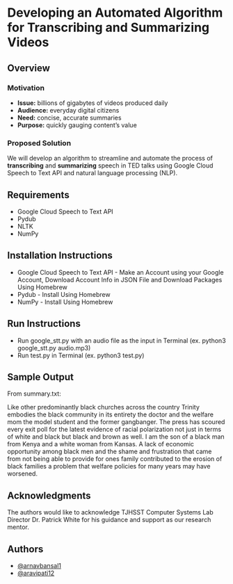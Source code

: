 # Developing an Automated Algorithm for Transcribing and Summarizing Videos


## Overview

### Motivation

* **Issue:** billions of gigabytes of videos produced daily
* **Audience:** everyday digital citizens
* **Need:** concise, accurate summaries
* **Purpose:** quickly gauging content’s value

### Proposed Solution

We will develop an algorithm to streamline and automate the process of **transcribing** and **summarizing** speech in TED talks using Google Cloud Speech to Text API and natural language processing (NLP).

## Requirements

* Google Cloud Speech to Text API
* Pydub
* NLTK
* NumPy

## Installation Instructions

* Google Cloud Speech to Text API - Make an Account using your Google Account, Download Account Info in JSON File and Download Packages Using Homebrew
* Pydub - Install Using Homebrew
* NumPy - Install Using Homebrew

## Run Instructions

* Run google_stt.py with an audio file as the input in Terminal (ex. python3 google_stt.py audio.mp3)
* Run test.py in Terminal (ex. python3 test.py)

## Sample Output

From summary.txt:

Like other predominantly black churches across the country Trinity embodies
the black community in its entirety the doctor and the welfare mom the model
student and the former gangbanger. The press has scoured every exit poll for
the latest evidence of racial polarization not just in terms of white and
black but black and brown as well. I am the son of a black man from Kenya and
a white woman from Kansas. A lack of economic opportunity among black men and
the shame and frustration that came from not being able to provide for ones
family contributed to the erosion of black families a problem that welfare
policies for many years may have worsened.

## Acknowledgments
The authors would like to acknowledge TJHSST Computer Systems Lab Director Dr. Patrick White for his guidance and support as our research mentor.

## Authors
- [@arnavbansal1](https://github.com/arnavbansal1)
- [@aravipati12](https://github.com/aravipati12)
